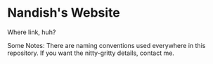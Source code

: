 # Nandish's Website

Where link, huh?


Some Notes:
There are naming conventions used everywhere in this repository. If you want the nitty-gritty details, contact me.
